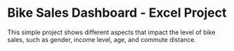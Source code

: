 # Bike Sales Dashboard - Excel Project
This simple project shows different aspects that impact the level of bike sales, such as gender, income level, age, and commute distance.

